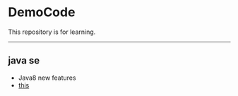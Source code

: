 # DemoCode

This repository is for learning.

---

## java se

- Java8 new features
- [this](./javase/src/TestThis.md)
